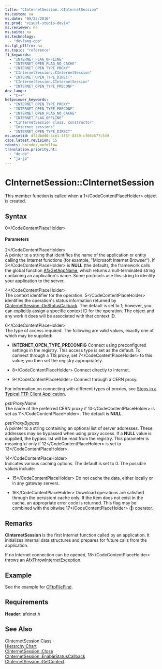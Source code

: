 ```yaml
---
title: "CInternetSession::CInternetSession"
ms.custom: na
ms.date: "09/22/2016"
ms.prod: "visual-studio-dev14"
ms.reviewer: na
ms.suite: na
ms.technology: 
  - "devlang-cpp"
ms.tgt_pltfrm: na
ms.topic: "reference"
f1_keywords: 
  - "INTERNET_FLAG_OFFLINE"
  - "INTERNET_OPEN_FLAG_NO_CACHE"
  - "INTERNET_OPEN_TYPE_PROXY"
  - "CInternetSession::CInternetSession"
  - "INTERNET_OPEN_TYPE_DIRECT"
  - "CInternetSession.CInternetSession"
  - "INTERNET_OPEN_TYPE_PRECONF"
dev_langs: 
  - "C++"
helpviewer_keywords: 
  - "INTERNET_OPEN_TYPE_PROXY"
  - "INTERNET_OPEN_TYPE_PRECONF"
  - "INTERNET_OPEN_FLAG_NO_CACHE"
  - "INTERNET_FLAG_OFFLINE"
  - "CInternetSession class, constructor"
  - "Internet sessions"
  - "INTERNET_OPEN_TYPE_DIRECT"
ms.assetid: df4dbdd0-3ce1-4f5f-8350-cf06b577c5d9
caps.latest.revision: 15
robots: noindex,nofollow
translation.priority.ht: 
  - "de-de"
  - "ja-jp"
---
```

# CInternetSession::CInternetSession
This member function is called when a <CodeContentPlaceHolder>1\</CodeContentPlaceHolder> object is created.  
  
## Syntax  
  
<CodeContentPlaceHolder>0\</CodeContentPlaceHolder>  
#### Parameters  
 <CodeContentPlaceHolder>2\</CodeContentPlaceHolder>  
 A pointer to a string that identifies the name of the application or entity calling the Internet functions (for example, "Microsoft Internet Browser"). If <CodeContentPlaceHolder>3\</CodeContentPlaceHolder> is **NULL** (the default), the framework calls the global function [AfxGetAppName](../vs140/afxgetappname.md), which returns a null-terminated string containing an application's name. Some protocols use this string to identify your application to the server.  
  
 <CodeContentPlaceHolder>4\</CodeContentPlaceHolder>  
 The context identifier for the operation. <CodeContentPlaceHolder>5\</CodeContentPlaceHolder> identifies the operation's status information returned by [CInternetSession::OnStatusCallback](../vs140/cinternetsession--onstatuscallback.md). The default is set to 1; however, you can explicitly assign a specific context ID for the operation. The object and any work it does will be associated with that context ID.  
  
 <CodeContentPlaceHolder>6\</CodeContentPlaceHolder>  
 The type of access required. The following are valid values, exactly one of which may be supplied:  
  
-   **INTERNET_OPEN_TYPE_PRECONFIG** Connect using preconfigured settings in the registry. This access type is set as the default. To connect through a TIS proxy, set <CodeContentPlaceHolder>7\</CodeContentPlaceHolder> to this value; you then set the registry appropriately.  
  
-   <CodeContentPlaceHolder>8\</CodeContentPlaceHolder> Connect directly to Internet.  
  
-   <CodeContentPlaceHolder>9\</CodeContentPlaceHolder> Connect through a CERN proxy.  
  
 For information on connecting with different types of proxies, see [Steps in a Typical FTP Client Application](../vs140/steps-in-a-typical-ftp-client-application.md).  
  
 *pstrProxyName*  
 The name of the preferred CERN proxy if <CodeContentPlaceHolder>10\</CodeContentPlaceHolder> is set as <CodeContentPlaceHolder>11\</CodeContentPlaceHolder>. The default is **NULL**.  
  
 *pstrProxyBypass*  
 A pointer to a string containing an optional list of server addresses. These addresses may be bypassed when using proxy access. If a **NULL** value is supplied, the bypass list will be read from the registry. This parameter is meaningful only if <CodeContentPlaceHolder>12\</CodeContentPlaceHolder> is set to <CodeContentPlaceHolder>13\</CodeContentPlaceHolder>.  
  
 <CodeContentPlaceHolder>14\</CodeContentPlaceHolder>  
 Indicates various caching options. The default is set to 0. The possible values include:  
  
-   <CodeContentPlaceHolder>15\</CodeContentPlaceHolder> Do not cache the data, either locally or in any gateway servers.  
  
-   <CodeContentPlaceHolder>16\</CodeContentPlaceHolder> Download operations are satisfied through the persistent cache only. If the item does not exist in the cache, an appropriate error code is returned. This flag may be combined with the bitwise <CodeContentPlaceHolder>17\</CodeContentPlaceHolder> (**&#124;**) operator.  
  
## Remarks  
 **CInternetSession** is the first Internet function called by an application. It initializes internal data structures and prepares for future calls from the application.  
  
 If no Internet connection can be opened, <CodeContentPlaceHolder>18\</CodeContentPlaceHolder> throws an [AfxThrowInternetException](../vs140/afxthrowinternetexception.md).  
  
## Example  
 See the example for [CFtpFileFind](../vs140/cftpfilefind-class.md).  
  
## Requirements  
 **Header:** afxinet.h  
  
## See Also  
 [CInternetSession Class](../vs140/cinternetsession-class.md)   
 [Hierarchy Chart](../vs140/hierarchy-chart.md)   
 [CInternetSession::Close](../vs140/cinternetsession--close.md)   
 [CInternetSession::EnableStatusCallback](../vs140/cinternetsession--enablestatuscallback.md)   
 [CInternetSession::GetContext](../vs140/cinternetsession--getcontext.md)